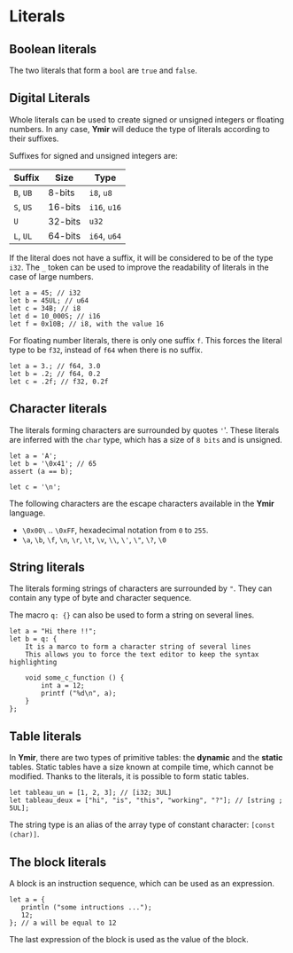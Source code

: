 # Literals

## Boolean literals

The two literals that form a `bool` are `true` and `false`.

## Digital Literals

Whole literals can be used to create signed or unsigned integers or floating numbers. In any case, **Ymir** will deduce the type of literals according to their suffixes.

Suffixes for signed and unsigned integers are:

| Suffix | Size | Type |
| --- | --- | --- |
| `B`, `UB` | 8-bits | `i8`, `u8` |
| `S`, `US` | 16-bits | `i16`, `u16` |
| `U` | 32-bits | `u32` |
| `L`, `UL` | 64-bits | `i64`, `u64` |

If the literal does not have a suffix, it will be considered to be of the type `i32`. The `_` token can be used to improve the readability of literals in the case of large numbers.

```ymir
let a = 45; // i32
let b = 45UL; // u64
let c = 34B; // i8
let d = 10_000S; // i16
let f = 0x10B; // i8, with the value 16
```

For floating number literals, there is only one suffix `f`. This forces the literal type to be `f32`, instead of `f64` when there is no suffix.

```ymir
let a = 3.; // f64, 3.0
let b = .2; // f64, 0.2
let c = .2f; // f32, 0.2f
```

## Character literals

The literals forming characters are surrounded by quotes `'`'. These literals are inferred with the `char` type, which has a size of `8 bits` and is unsigned.

```ymir
let a = 'A'; 
let b = '\0x41'; // 65
assert (a == b);

let c = '\n';
```

The following characters are the escape characters available in the **Ymir** language.

* `\0x00\` .. `\0xFF`, hexadecimal notation from `0` to `255`.
* `\a`, `\b`, `\f`, `\n`, `\r`, `\t`, `\v`, `\\`, `\'`, `\"`, `\?`, `\0`

## String literals

The literals forming strings of characters are surrounded by `"`. They can contain any type of byte and character sequence.

The macro `q: {}` can also be used to form a string on several lines.

```ymir
let a = "Hi there !!";
let b = q: { 
    It is a marco to form a character string of several lines
    This allows you to force the text editor to keep the syntax highlighting

    void some_c_function () {
        int a = 12;
        printf ("%d\n", a);
    }
};
```

## Table literals

In **Ymir**, there are two types of primitive tables: the **dynamic** and the **static** tables. Static tables have a size known at compile time, which cannot be modified. Thanks to the literals, it is possible to form static tables.

```ymir
let tableau_un = [1, 2, 3]; // [i32; 3UL]
let tableau_deux = ["hi", "is", "this", "working", "?"]; // [string ; 5UL];
```

The string type is an alias of the array type of constant character: `[const (char)]`.

## The block literals

A block is an instruction sequence, which can be used as an expression.


```ymir
let a = {
   println ("some intructions ...");
   12;
}; // a will be equal to 12
```

The last expression of the block is used as the value of the block.


